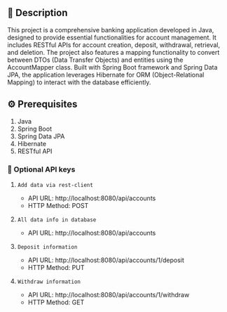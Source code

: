 ## 📘 Description

This project is a comprehensive banking application developed in Java, designed to provide essential functionalities for account management. It includes RESTful APIs for account creation, deposit, withdrawal, retrieval, and deletion. The project also features a mapping functionality to convert between DTOs (Data Transfer Objects) and entities using the AccountMapper class. Built with Spring Boot framework and Spring Data JPA, the application leverages Hibernate for ORM (Object-Relational Mapping) to interact with the database efficiently.

## ⚙️ Prerequisites

1. Java
2. Spring Boot
3. Spring Data JPA
4. Hibernate
5. RESTful API

### 📂 Optional API keys

1. `Add data via rest-client`
   - API URL: http://localhost:8080/api/accounts
   - HTTP Method: POST

2. `All data info in database`
   - API URL: http://localhost:8080/api/accounts

3. `Deposit information`
   - API URL: http://localhost:8080/api/accounts/1/deposit
   - HTTP Method: PUT

4. `Withdraw information`
   - API URL: http://localhost:8080/api/accounts/1/withdraw
   - HTTP Method: GET



